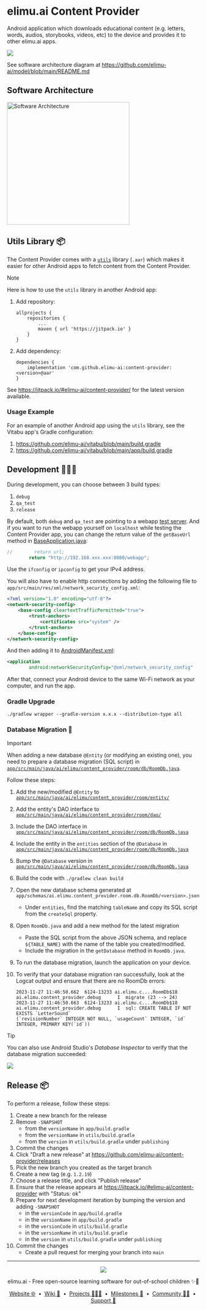 # elimu.ai Content Provider

Android application which downloads educational content (e.g. letters, words, audios, storybooks, videos, etc) to the 
device and provides it to other elimu.ai apps.

![](https://user-images.githubusercontent.com/15718174/76617075-6c82d200-6560-11ea-867d-e46385017e03.png)

See software architecture diagram at https://github.com/elimu-ai/model/blob/main/README.md

## Software Architecture

[
  <img width="320" alt="Software Architecture" src="https://user-images.githubusercontent.com/15718174/83595568-fb6a1e00-a594-11ea-990a-10c0bd62ed11.png">
](https://github.com/elimu-ai/wiki/blob/main/SOFTWARE_ARCHITECTURE.md)

## Utils Library 📦

The Content Provider comes with a [`utils`](utils) library (`.aar`) which makes it easier for other Android apps to fetch content from the Content Provider.

> [!NOTE]
> Here is how to use the `utils` library in another Android app:

1. Add repository:

   ```
   allprojects {
       repositories {
           ...
           maven { url 'https://jitpack.io' }
       }
   }
   ```
  
2. Add dependency:

   ```
   dependencies {
       implementation 'com.github.elimu-ai:content-provider:<version>@aar'
   }
   ```

See https://jitpack.io/#elimu-ai/content-provider/ for the latest version available.

### Usage Example

For an example of another Android app using the `utils` library, see the Vitabu app's Gradle configuration:

  1. https://github.com/elimu-ai/vitabu/blob/main/build.gradle
  1. https://github.com/elimu-ai/vitabu/blob/main/app/build.gradle

## Development 👩🏽‍💻

During development, you can choose between 3 build types:
1. `debug`
2. `qa_test`
3. `release`

By default, both `debug` and `qa_test` are pointing to a webapp 
[test server](https://github.com/elimu-ai/webapp/blob/main/INSTALL.md#test-server). And if you want 
to  run the webapp yourself on `localhost` while testing the Content Provider app, you can change 
the return value of the `getBaseUrl` method in 
[BaseApplication.java](app/src/main/java/ai/elimu/content_provider/BaseApplication.java):
```java
//        return url;
        return "http://192.168.xxx.xxx:8080/webapp";
```

Use the `ifconfig` or `ipconfig` to get your IPv4 address.

You will also have to enable http connections by adding the following file to 
`app/src/main/res/xml/network_security_config.xml`:
```xml
<?xml version="1.0" encoding="utf-8"?>
<network-security-config>
    <base-config cleartextTrafficPermitted="true">
        <trust-anchors>
            <certificates src="system" />
        </trust-anchors>
    </base-config>
</network-security-config>
```

And then adding it to [AndroidManifest.xml](app/src/main/AndroidManifest.xml):
```xml
<application
        android:networkSecurityConfig="@xml/network_security_config"
```

After that, connect your Android device to the same Wi-Fi network as your computer, and run the app.

### Gradle Upgrade

```
./gradlew wrapper --gradle-version x.x.x --distribution-type all
```

### Database Migration 🔀

> [!IMPORTANT]
> When adding a new database `@Entity` (or modifying an existing one), you need to prepare a database
migration (SQL script) in
[`app/src/main/java/ai/elimu/content_provider/room/db/RoomDb.java`](app/src/main/java/ai/elimu/content_provider/room/db/RoomDb.java).

Follow these steps:

1. Add the new/modified `@Entity` to [`app/src/main/java/ai/elimu/content_provider/room/entity/`](app/src/main/java/ai/elimu/content_provider/room/entity/)
1. Add the entity's DAO interface to [`app/src/main/java/ai/elimu/content_provider/room/dao/`](app/src/main/java/ai/elimu/content_provider/room/dao/)
1. Include the DAO interface in [`app/src/main/java/ai/elimu/content_provider/room/db/RoomDb.java`](app/src/main/java/ai/elimu/content_provider/room/db/RoomDb.java)
1. Include the entity in the `entities` section of the `@Database` in [`app/src/main/java/ai/elimu/content_provider/room/db/RoomDb.java`](app/src/main/java/ai/elimu/content_provider/room/db/RoomDb.java)
1. Bump the `@Database` version in [`app/src/main/java/ai/elimu/content_provider/room/db/RoomDb.java`](app/src/main/java/ai/elimu/content_provider/room/db/RoomDb.java)
1. Build the code with `./gradlew clean build`
1. Open the new database schema generated at `app/schemas/ai.elimu.content_provider.room.db.RoomDb/<version>.json`
   - Under `entities`, find the matching `tableName` and copy its SQL script from the `createSql` property.
1. Open `RoomDb.java` and add a new method for the latest migration
   - Paste the SQL script from the above JSON schema, and replace `${TABLE_NAME}` with the name of the table you created/modified.
   - Include the migration in the `getDatabase` method in `RoomDb.java`.
1. To run the database migration, launch the application on your device.
1. To verify that your database migration ran successfully, look at the Logcat output and
ensure that there are no RoomDb errors:

   ```
   2023-11-27 11:46:50.662  6124-13233 ai.elimu.c....RoomDb$18 ai.elimu.content_provider.debug      I  migrate (23 --> 24)
   2023-11-27 11:46:50.663  6124-13233 ai.elimu.c....RoomDb$18 ai.elimu.content_provider.debug      I  sql: CREATE TABLE IF NOT EXISTS `LetterSound` 
   (`revisionNumber` INTEGER NOT NULL, `usageCount` INTEGER, `id` INTEGER, PRIMARY KEY(`id`))
   ```

> [!TIP]
> You can also use Android Studio's _Database Inspector_ to verify that the database
migration succeeded:

![](https://github.com/elimu-ai/content-provider/assets/1451036/4c462813-bac0-4d4c-9f62-8c4aa12252d9)

## Release 📦

To perform a release, follow these steps:

1. Create a new branch for the release
1. Remove `-SNAPSHOT`
   - from the `versionName` in `app/build.gradle`
   - from the `versionName` in `utils/build.gradle`
   - from the `version` in `utils/build.gradle` under `publishing`
1. Commit the changes
1. Click "Draft a new release" at https://github.com/elimu-ai/content-provider/releases
1. Pick the new branch you created as the target branch
1. Create a new tag (e.g. `1.2.19`)
1. Choose a release title, and click "Publish release"
1. Ensure that the release appears at https://jitpack.io/#elimu-ai/content-provider with "Status: ok"
1. Prepare for next development iteration by bumping the version and adding `-SNAPSHOT`
   - in the `versionCode` in `app/build.gradle`
   - in the `versionName` in `app/build.gradle`
   - in the `versionCode` in `utils/build.gradle`
   - in the `versionName` in `utils/build.gradle`
   - in the `version` in `utils/build.gradle` under `publishing`
1. Commit the changes
   - Create a pull request for merging your branch into `main`

---

<p align="center">
  <img src="https://github.com/elimu-ai/webapp/blob/main/src/main/webapp/static/img/logo-text-256x78.png" />
</p>
<p align="center">
  elimu.ai - Free open-source learning software for out-of-school children ✨🚀
</p>
<p align="center">
  <a href="https://elimu.ai">Website 🌐</a>
  &nbsp;•&nbsp;
  <a href="https://github.com/elimu-ai/wiki#readme">Wiki 📃</a>
  &nbsp;•&nbsp;
  <a href="https://github.com/orgs/elimu-ai/projects?query=is%3Aopen">Projects 👩🏽‍💻</a>
  &nbsp;•&nbsp;
  <a href="https://github.com/elimu-ai/wiki/milestones">Milestones 🎯</a>
  &nbsp;•&nbsp;
  <a href="https://github.com/elimu-ai/wiki#open-source-community">Community 👋🏽</a>
  &nbsp;•&nbsp;
  <a href="https://www.drips.network/app/drip-lists/41305178594442616889778610143373288091511468151140966646158126636698">Support 💜</a>
</p>
